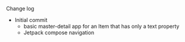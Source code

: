 Change log

- Initial commit 
  * basic master-detail app for an Item that has only a text property
  * Jetpack compose navigation
